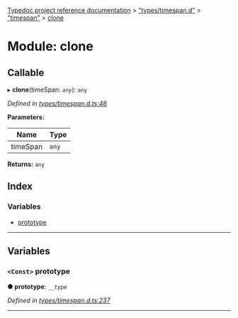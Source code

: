 [Typedoc project reference documentation](../README.md) > ["types/timespan.d"](../modules/_types_timespan_d_.md) > ["timespan"](../modules/_types_timespan_d_._timespan_.md) > [clone](../modules/_types_timespan_d_._timespan_.clone.md)

# Module: clone

## Callable
▸ **clone**(timeSpan: *`any`*): `any`

*Defined in [types/timespan.d.ts:48](https://github.com/DocuWare/REST-Sample-TS/blob/0222c3e/src/types/timespan.d.ts#L48)*

**Parameters:**

| Name | Type |
| ------ | ------ |
| timeSpan | `any` |

**Returns:** `any`

## Index

### Variables

* [prototype](_types_timespan_d_._timespan_.clone.md#prototype)

---

## Variables

<a id="prototype"></a>

### `<Const>` prototype

**● prototype**: *`__type`*

*Defined in [types/timespan.d.ts:237](https://github.com/DocuWare/REST-Sample-TS/blob/0222c3e/src/types/timespan.d.ts#L237)*

___

